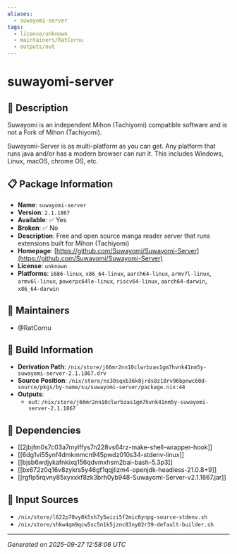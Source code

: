 ```yaml
---
aliases:
  - suwayomi-server
tags:
  - license/unknown
  - maintainers/RatCornu
  - outputs/out
---
```


# suwayomi-server

## 📝 Description

Suwayomi is an independent Mihon (Tachiyomi) compatible software and is not a Fork of Mihon (Tachiyomi).

Suwayomi-Server is as multi-platform as you can get. Any platform that runs java and/or has a modern browser can run it. This includes Windows, Linux, macOS, chrome OS, etc.


## 📋 Package Information

- **Name**: `suwayomi-server`
- **Version**: `2.1.1867`
- **Available**: ✅ Yes
- **Broken**: ✅ No
- **Description**: Free and open source manga reader server that runs extensions built for Mihon (Tachiyomi)
- **Homepage**: [https://github.com/Suwayomi/Suwayomi-Server](https://github.com/Suwayomi/Suwayomi-Server)
- **License**: `unknown`
- **Platforms**: `i686-linux`, `x86_64-linux`, `aarch64-linux`, `armv7l-linux`, `armv6l-linux`, `powerpc64le-linux`, `riscv64-linux`, `aarch64-darwin`, `x86_64-darwin`
## 👥 Maintainers

- @RatCornu


## 🔧 Build Information

- **Derivation Path**: `/nix/store/j66mr2nn10clwrbzas1gm7hvnk41nm5y-suwayomi-server-2.1.1867.drv`
- **Source Position**: `/nix/store/ns30sqxb36k8jrds8z18rv96bpnwc60d-source/pkgs/by-name/su/suwayomi-server/package.nix:44`
- **Outputs**:
  - `out`:  `/nix/store/j66mr2nn10clwrbzas1gm7hvnk41nm5y-suwayomi-server-2.1.1867`

## 🔗 Dependencies

- [[2jbjfm0s7c03a7mylffys7n228vs64rz-make-shell-wrapper-hook]]
- [[6dg1vi55ynf4dmkmmcn945pwdz010s34-stdenv-linux]]
- [[bjsb6wdjykafnkixq156qdvmxhsm2bai-bash-5.3p3]]
- [[bx672z0q16v8zykrs5y46gf1qqjlizm4-openjdk-headless-21.0.8+9]]
- [[rgflp5rqvny85xyxxkf8zk3brh0yb948-Suwayomi-Server-v2.1.1867.jar]]

## 📁 Input Sources

- `/nix/store/l622p70vy8k5sh7y5wizi5f2mic6ynpg-source-stdenv.sh`
- `/nix/store/shkw4qm9qcw5sc5n1k5jznc83ny02r39-default-builder.sh`

---
*Generated on 2025-09-27 12:58:06 UTC*
